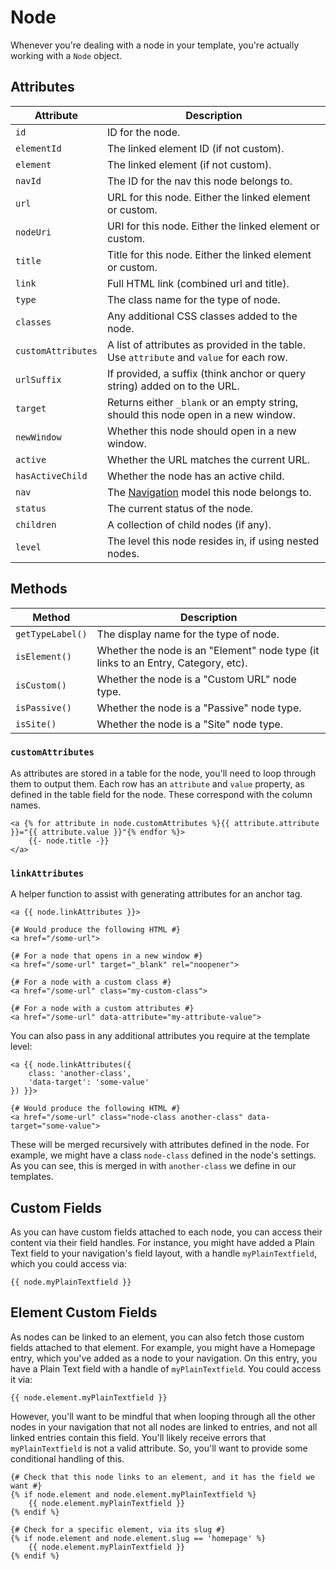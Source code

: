 # Node
Whenever you're dealing with a node in your template, you're actually working with a `Node` object.

## Attributes

Attribute | Description
--- | ---
`id` | ID for the node.
`elementId` | The linked element ID (if not custom).
`element` | The linked element (if not custom).
`navId` | The ID for the nav this node belongs to.
`url` | URL for this node. Either the linked element or custom.
`nodeUri` | URI for this node. Either the linked element or custom.
`title` | Title for this node. Either the linked element or custom.
`link` | Full HTML link (combined url and title).
`type` | The class name for the type of node.
`classes` | Any additional CSS classes added to the node.
`customAttributes` | A list of attributes as provided in the table. Use `attribute` and `value` for each row.
`urlSuffix` | If provided, a suffix (think anchor or query string) added on to the URL.
`target` | Returns either `_blank` or an empty string, should this node open in a new window.
`newWindow` | Whether this node should open in a new window.
`active` | Whether the URL matches the current URL.
`hasActiveChild` | Whether the node has an active child.
`nav` | The [Navigation](docs:developers/nav) model this node belongs to.
`status` | The current status of the node.
`children` | A collection of child nodes (if any).
`level` | The level this node resides in, if using nested nodes.

## Methods

Method | Description
--- | ---
`getTypeLabel()` | The display name for the type of node.
`isElement()` | Whether the node is an "Element" node type (it links to an Entry, Category, etc).
`isCustom()` | Whether the node is a "Custom URL" node type.
`isPassive()` | Whether the node is a "Passive" node type.
`isSite()` | Whether the node is a "Site" node type.

### `customAttributes`
As attributes are stored in a table for the node, you'll need to loop through them to output them. Each row has an `attribute` and `value` property, as defined in the table field for the node. These correspond with the column names.

```twig
<a {% for attribute in node.customAttributes %}{{ attribute.attribute }}="{{ attribute.value }}"{% endfor %}>
    {{- node.title -}}
</a>
```

### `linkAttributes`
A helper function to assist with generating attributes for an anchor tag.

```twig
<a {{ node.linkAttributes }}>

{# Would produce the following HTML #}
<a href="/some-url">

{# For a node that opens in a new window #}
<a href="/some-url" target="_blank" rel="noopener">

{# For a node with a custom class #}
<a href="/some-url" class="my-custom-class">

{# For a node with a custom attributes #}
<a href="/some-url" data-attribute="my-attribute-value">
```

You can also pass in any additional attributes you require at the template level:

```twig
<a {{ node.linkAttributes({
    class: 'another-class',
    'data-target': 'some-value'
}) }}>

{# Would produce the following HTML #}
<a href="/some-url" class="node-class another-class" data-target="some-value">
```

These will be merged recursively with attributes defined in the node. For example, we might have a class `node-class` defined in the node's settings. As you can see, this is merged in with `another-class` we define in our templates.

## Custom Fields
As you can have custom fields attached to each node, you can access their content via their field handles. For instance, you might have added a Plain Text field to your navigation's field layout, with a handle `myPlainTextfield`, which you could access via:

```twig
{{ node.myPlainTextfield }}
```

## Element Custom Fields
As nodes can be linked to an element, you can also fetch those custom fields attached to that element. For example, you might have a Homepage entry, which you've added as a node to your navigation. On this entry, you have a Plain Text field with a handle of `myPlainTextfield`. You could access it via:

```twig
{{ node.element.myPlainTextfield }}
```

However, you'll want to be mindful that when looping through all the other nodes in your navigation that not all nodes are linked to entries, and not all linked entries contain this field. You'll likely receive errors that `myPlainTextfield` is not a valid attribute. So, you'll want to provide some conditional handling of this.

```twig
{# Check that this node links to an element, and it has the field we want #}
{% if node.element and node.element.myPlainTextfield %}
    {{ node.element.myPlainTextfield }}
{% endif %}

{# Check for a specific element, via its slug #}
{% if node.element and node.element.slug == 'homepage' %}
    {{ node.element.myPlainTextfield }}
{% endif %}
```
